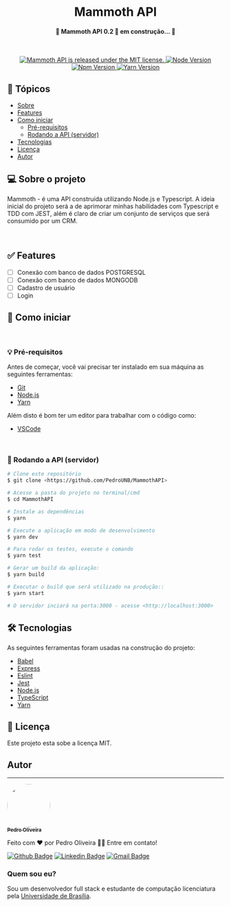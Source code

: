 <h1 align="center">
  Mammoth API
</h1>

<h4 align="center">
	🚧 Mammoth API 0.2 🚀 em construção... 🚧
</h4>
<br/>
<p align="center">
  <a href="https://github.com/PedroUNB/MammothAPI/blob/main/LICENSE">
    <img src="https://img.shields.io/badge/License-MIT-green.svg" alt="Mammoth API is released under the MIT license." />
  </a>
  <a href="https://nodejs.org/en/">
    <img src="https://img.shields.io/badge/node%20version-14.15.1-green" alt="Node Version" />
  </a>
  <a href="https://www.npmjs.com/">
    <img src="https://img.shields.io/badge/npm%20version-6.14.8-red" alt="Npm Version" />
  </a>
  <a href="https://yarnpkg.com/">
    <img src="https://img.shields.io/badge/yarn%20version-1.22.5-blue" alt="Yarn Version" />
  </a>
</p>


## 🏁 Tópicos
   * [Sobre](#-Sobre-o-projeto)
   * [Features](#-Features)
   * [Como iniciar](#-Como-iniciar)
      * [Pré-requisitos](#-Pré-requisitos)
      * [Rodando a API (servidor)](#-Rodando-a-API-servidor)
   * [Tecnologias](#-tecnologias)
   * [Licença](#-Licença)
   * [Autor](#-autor)

## 💻 Sobre o projeto
Mammoth - é uma API construída utilizando Node.js e Typescript. A ideia inicial do projeto será a de aprimorar minhas habilidades com Typescript e TDD com JEST, além é claro de criar um conjunto de serviços que será consumido por um CRM.

<br/>

## ✅ Features

- [ ] Conexão com banco de dados POSTGRESQL
- [ ] Conexão com banco de dados MONGODB
- [ ] Cadastro de usuário
- [ ] Login

## 🚀 Como iniciar

<br/>

### 💡 Pré-requisitos

Antes de começar, você vai precisar ter instalado em sua máquina as seguintes
ferramentas:
- [Git](https://git-scm.com)
- [Node.js](https://nodejs.org/en/)
- [Yarn](https://yarnpkg.com/)

Além disto é bom ter um editor para trabalhar com o código como:
- [VSCode](https://code.visualstudio.com/)

<br/>

### 🎲 Rodando a API (servidor)

```bash
# Clone este repositório
$ git clone <https://github.com/PedroUNB/MammothAPI>

# Acesse a pasta do projeto no terminal/cmd
$ cd MammothAPI

# Instale as dependências
$ yarn

# Execute a aplicação em modo de desenvolvimento
$ yarn dev

# Para rodar os testes, execute o comando
$ yarn test

# Gerar um build da aplicação:
$ yarn build

# Executar o build que será utilizado na produção::
$ yarn start

# O servidor inciará na porta:3000 - acesse <http://localhost:3000>
```

## 🛠 Tecnologias

As seguintes ferramentas foram usadas na construção do projeto:

- [Babel](https://babeljs.io/)
- [Express](https://expressjs.com/pt-br/)
- [Eslint](https://eslint.org/)
- [Jest](https://jestjs.io/)
- [Node.js](https://nodejs.org/en/)
- [TypeScript](https://www.typescriptlang.org/)
- [Yarn](https://yarnpkg.com/)


## 📝 Licença

Este projeto esta sobe a licença MIT.

## Autor
---

<a href="https://www.linkedin.com/in/pedro-henrique-2686a5187/">
 <img style="border-radius: 50%;" src="https://media-exp1.licdn.com/dms/image/C4E03AQFOxT_VMJbNQA/profile-displayphoto-shrink_400_400/0/1600901688860?e=1614211200&v=beta&t=fpEOu2VL54_6BEuGDFwm8adcWW9WEgeF9ml2oeUQIQQ" width="100px;" alt=""/>
 <br />
 <sub><b>Pedro Oliveira</b></sub>
</a>

Feito com ❤️ por Pedro Oliveira 👋🏽 Entre em contato!

[![Github Badge](https://img.shields.io/badge/-Github-000?style=flat-square&logo=Github&logoColor=white&link=https://github.com/PedroUNB)](https://github.com/PedroUNB)
[![Linkedin Badge](https://img.shields.io/badge/-Pedro-blue?style=flat-square&logo=Linkedin&logoColor=white&link=https://www.linkedin.com/in/pedro-henrique-2686a5187/)](https://www.linkedin.com/in/pedro-henrique-2686a5187/)
[![Gmail Badge](https://img.shields.io/badge/-pedro.oliveira.unb@gmail.com-c14438?style=flat-square&logo=Gmail&logoColor=white&link=mailto:pedro.oliveira.unb@gmail.com)](mailto:pedro.oliveira.unb@gmail.com)

### Quem sou eu?
Sou um desenvolvedor full stack e estudante de computação licenciatura pela [Universidade de Brasília](https://www.unb.br/).
